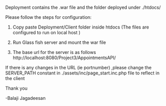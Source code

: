 Deployment contains the .war file and the folder deployed under ./htdocs/

Please follow the steps for configuration:

1) Copy paste Deployment/Client folder inside htdocs
	(The files are configured to run on local host )

2) Run Glass fish server and mount the war file 

3) The base url for the server is as follows
	http://localhost:8080/Project3/AppointmentsAPI/

If there is any changes in the URL (ie portnumber) ,please change the SERVER_PATH constant in ./assets/inc/page_start.inc.php file to reflect in the client


Thank you 


-Balaji Jagadeesan




	


